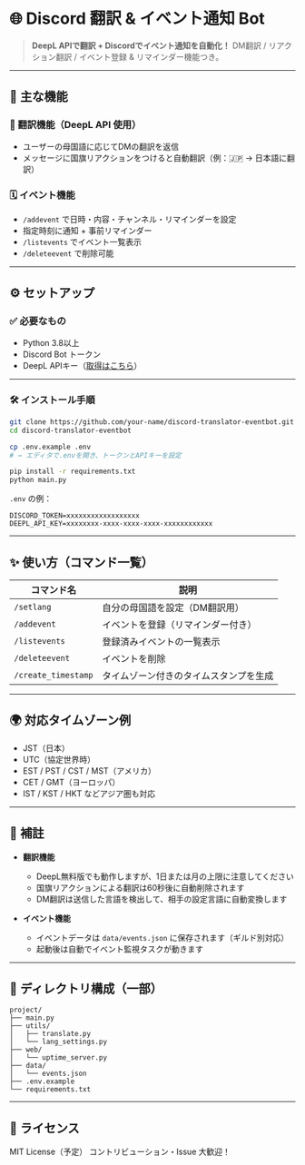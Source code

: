 # 🌐 Discord 翻訳 & イベント通知 Bot

> **DeepL APIで翻訳 + Discordでイベント通知を自動化！**
> DM翻訳 / リアクション翻訳 / イベント登録 & リマインダー機能つき。

---

## 📌 主な機能

### 💬 翻訳機能（DeepL API 使用）

* ユーザーの母国語に応じてDMの翻訳を返信
* メッセージに国旗リアクションをつけると自動翻訳（例：🇯🇵 → 日本語に翻訳）

### 🗓 イベント機能

* `/addevent` で日時・内容・チャンネル・リマインダーを設定
* 指定時刻に通知 + 事前リマインダー
* `/listevents` でイベント一覧表示
* `/deleteevent` で削除可能

---

## ⚙️ セットアップ

### ✅ 必要なもの

* Python 3.8以上
* Discord Bot トークン
* DeepL APIキー（[取得はこちら](https://www.deepl.com/pro-api)）

---

### 🛠 インストール手順

```bash
git clone https://github.com/your-name/discord-translator-eventbot.git
cd discord-translator-eventbot

cp .env.example .env
# → エディタで.envを開き、トークンとAPIキーを設定

pip install -r requirements.txt
python main.py
```

`.env` の例：

```env
DISCORD_TOKEN=xxxxxxxxxxxxxxxxxx
DEEPL_API_KEY=xxxxxxxx-xxxx-xxxx-xxxx-xxxxxxxxxxxx
```

---

## ✨ 使い方（コマンド一覧）

| コマンド名               | 説明                  |
| ------------------- | ------------------- |
| `/setlang`          | 自分の母国語を設定（DM翻訳用）    |
| `/addevent`         | イベントを登録（リマインダー付き）   |
| `/listevents`       | 登録済みイベントの一覧表示       |
| `/deleteevent`      | イベントを削除             |
| `/create_timestamp` | タイムゾーン付きのタイムスタンプを生成 |

---

## 🌍 対応タイムゾーン例

* JST（日本）
* UTC（協定世界時）
* EST / PST / CST / MST（アメリカ）
* CET / GMT（ヨーロッパ）
* IST / KST / HKT などアジア圏も対応

---

## 🧠 補註

* **翻訳機能**

  * DeepL無料版でも動作しますが、1日または月の上限に注意してください
  * 国旗リアクションによる翻訳は60秒後に自動削除されます
  * DM翻訳は送信した言語を検出して、相手の設定言語に自動変換します

* **イベント機能**

  * イベントデータは `data/events.json` に保存されます（ギルド別対応）
  * 起動後は自動でイベント監視タスクが動きます

---

## 📂 ディレクトリ構成（一部）

```
project/
├── main.py
├── utils/
│   ├── translate.py
│   └── lang_settings.py
├── web/
│   └── uptime_server.py
├── data/
│   └── events.json
├── .env.example
└── requirements.txt
```

---

## 📄 ライセンス

MIT License（予定）
コントリビューション・Issue 大歓迎！
